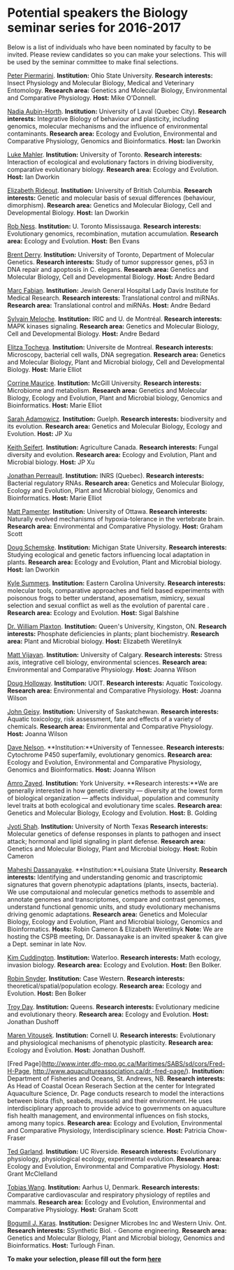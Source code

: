 # Potential speakers the Biology seminar series for 2016-2017


Below is a list of individuals who have been nominated by faculty to be invited. Please review candidates so you can make your selections. This will be used by the seminar committee to make final selections.


[Peter Piermarini](https://www.researchgate.net/profile/Peter_Piermarini). 
**Institution:** Ohio State University. 
**Research interests:** Insect Physiology and Molecular Biology, Medical and Veterinary Entomology. 
**Research area:** Genetics and Molecular Biology, Environmental and Comparative Physiology. 
**Host:** Mike O'Donnell.

[Nadia Aubin-Horth](http://wikiaubinhorth.ibis.ulaval.ca/Main_Page). 
**Institution:** University of Laval (Quebec City). 
**Research interests:** Integrative Biology of behaviour and plasticity, including genomics, molecular mechanisms and the influence of environmental contaminants.
**Research area:** Ecology and Evolution, Environmental and Comparative Physiology, Genomics and Bioinformatics.
**Host:** Ian Dworkin

[Luke Mahler](http://mahlerlab.com/). 
**Institution:** University of Toronto. 
**Research interests:** Interaction of ecological and evolutionary factors in driving biodiversity, comparative evolutionary biology.
**Research area:** Ecology and Evolution.
**Host:** Ian Dworkin

[Elizabeth Rideout](http://rideoutlab.weebly.com/). 
**Institution:** University of British Columbia.
**Research interests:** Genetic and molecular basis of sexual differences (behaviour, dimorphism).
**Research area:** Genetics and Molecular Biology, Cell and Developmental Biology.
**Host:** Ian Dworkin

[Rob Ness](http://sites.utm.utoronto.ca/ness/). 
**Institution:** U. Toronto Mississauga.
**Research interests:** Evolutionary genomics, recombination, mutation accumulation.
**Research area:** Ecology and Evolution.
**Host:** Ben Evans

[Brent Derry](http://lab.research.sickkids.ca/derry/). 
**Institution:** University of Toronto, Department of Molecular Genetics. 
**Research interests:** Study of tumor suppressor genes, p53 in DNA repair and apoptosis in C. elegans.
**Research area:** Genetics and Molecular Biology, Cell and Developmental Biology.
**Host:** Andre Bedard

[Marc Fabian](http://www.ncbi.nlm.nih.gov/pubmed/?term=fabian+mr). 
**Institution:** Jewish General Hospital Lady Davis Institute for Medical Research.
**Research interests:** Translational control and miRNAs.
**Research area:** Translational control and miRNAs.
**Host:** Andre Bedard

[Sylvain Meloche](http://www.iric.ca/en/research/principal-investigators/sylvain-meloche/). 
**Institution:** IRIC and U. de Montréal.
**Research interests:** MAPK kinases signaling.
**Research area:** Genetics and Molecular Biology, Cell and Developmental Biology.
**Host:** Andre Bedard

[Elitza Tocheva](http://www.biochimie.umontreal.ca/activites-de-recherche/themes-de-recherche-et-professeurs/elitza-tocheva/). 
**Institution:** Universite de Montreal.
**Research interests:** Microscopy, bacterial cell walls, DNA segregation.
**Research area:** Genetics and Molecular Biology, Plant and Microbial biology, Cell and Developmental Biology.
**Host:** Marie Elliot

[Corrine Maurice](https://www.mcgill.ca/microimm/people/professors/corinne-maurice). 
**Institution:** McGill University.
**Research interests:** Microbiome and metabolism.
**Research area:** Genetics and Molecular Biology, Ecology and Evolution, Plant and Microbial biology, Genomics and Bioinformatics.
**Host:** Marie Elliot

[Sarah Adamowicz](http://www.uoguelph.ca/ib/people/faculty/adamowicz.shtml). 
**Institution:** Guelph.
**Research interests:** biodiversity and its evolution.
**Research area:** Genetics and Molecular Biology, Ecology and Evolution.
**Host:** JP Xu

[Keith Seifert](http://www.agr.gc.ca/eng/science-and-innovation/research-centres/ontario/ottawa-research-and-development-centre/scientific-staff-and-expertise/seifert-keith-phd/?id=1181921509394). 
**Institution:** Agriculture Canada.
**Research interests:** Fungal diversity and evolution.
**Research area:** Ecology and Evolution, Plant and Microbial biology.
**Host:** JP Xu

[Jonathan Perreault](http://www.profs.inrs.ca/jperreault/). 
**Institution:** INRS (Quebec).
**Research interests:** Bacterial regulatory RNAs.
**Research area:** Genetics and Molecular Biology, Ecology and Evolution, Plant and Microbial biology, Genomics and Bioinformatics.
**Host:** Marie Elliot

[Matt Pamenter](http://pamenterlab.ca). 
**Institution:** University of Ottawa.
**Research interests:** Naturally evolved mechanisms of hypoxia-tolerance in the vertebrate brain.
**Research area:** Environmental and Comparative Physiology.
**Host:** Graham Scott

[Doug Schemske](https://plantbiology.natsci.msu.edu/directory/doug-schemske/research/). 
**Institution:** Michigan State University.
**Research interests:** Studying ecological and genetic factors influencing local adaptation in plants.
**Research area:** Ecology and Evolution, Plant and Microbial biology.
**Host:** Ian Dworkin

[Kyle Summers](http://core.ecu.edu/biol/summersk/summerwebpage/welcome.htm). 
**Institution:** Eastern Carolina University.
**Research interests:** molecular tools, comparative approaches and field based experiments with poisonous frogs to better understand, aposematism, mimicry, sexual selection and sexual conflict as well as the evolution of parental care .
**Research area:** Ecology and Evolution.
**Host:** Sigal Balshine

[Dr. William Plaxton](http://post.queensu.ca/~plaxton/). 
**Institution:** Queen's University, Kingston, ON.
**Research interests:** Phosphate deficiencies in plants; plant biochemistry.
**Research area:** Plant and Microbial biology.
**Host:** Elizabeth Weretilnyk

[Matt Vijayan](http://contacts.ucalgary.ca/info/bio/profiles/124-32886). 
**Institution:** University of Calgary.
**Research interests:** Stress axis, integrative cell biology, environmental sciences.
**Research area:** Environmental and Comparative Physiology.
**Host:** Joanna Wilson

[Doug Holloway](http://faculty.uoit.ca/groups/aquatox/). 
**Institution:** UOIT.
**Research interests:** Aquatic Toxicology.
**Research area:** Environmental and Comparative Physiology.
**Host:** Joanna Wilson

[John Geisy](http://www.usask.ca/toxicology/jgiesy/). 
**Institution:** University of Saskatchewan.
**Research interests:** Aquatic toxicology, risk assessment, fate and effects of a variety of chemicals.
**Research area:** Environmental and Comparative Physiology.
**Host:** Joanna Wilson

[Dave Nelson](https://www.uthsc.edu/molecular_sciences/directories/faculty/d_nelson.php). 
**Institution:**University of Tennessee.
**Research interests:** Cytochrome P450 superfamily, evolutionary genomics.
**Research area:** Ecology and Evolution, Environmental and Comparative Physiology, Genomics and Bioinformatics.
**Host:** Joanna Wilson

[Amro Zayed](http://biology.gradstudies.yorku.ca/faculty/a-zayed/). 
**Institution:** York University.
**Research interests:**We are generally interested in how genetic diversity — diversity at the lowest form of biological organization — affects individual, population and community level traits at both ecological and evolutionary time scales.
**Research area:** Genetics and Molecular Biology, Ecology and Evolution.
**Host:** B. Golding

[Jyoti Shah](https://facultyinfo.unt.edu/faculty-profile?query=Jyoti+Shah&type=name&profile=js0863). 
**Institution:** University of North Texas
**Research interests:** Molecular genetics of defense responses in plants to pathogen and insect attack; hormonal and lipid signaling in plant defense. 
**Research area:** Genetics and Molecular Biology, Plant and Microbial biology.
**Host:** Robin Cameron

[Maheshi Dassanayake](http://www.lsugenomics.org/). 
**Institution:**Louisiana State University.
**Research interests:** Identifying and understanding genomic and trascriptomic signatures that govern phenotypic adaptations (plants, insects, bacteria). We use computaional and molecular genetics methods to assemble and annotate genomes and transcriptomes, compare and contrast genomes, understand functional genomic units, and study evolutionary mechanisms driving genomic adaptations.
**Research area:** Genetics and Molecular Biology, Ecology and Evolution, Plant and Microbial biology, Genomics and Bioinformatics. 
**Hosts:** Robin Cameron & Elizabeth Weretilnyk
**Note:** We are hosting the CSPB meeting, Dr. Dassanayake is an invited speaker & can give a Dept. seminar in late Nov.

[Kim Cuddington](http://ecotheory.uwaterloo.ca/). 
**Institution:** Waterloo.
**Research interests:** Math ecology, invasion biology.
**Research area:** Ecology and Evolution.
**Host:** Ben Bolker.

[Robin Snyder](http://www.cwru.edu/artsci/biol/snyder/research.html). 
**Institution:** Case Western. 
**Research interests:** theoretical/spatial/population ecology.
**Research area:** Ecology and Evolution.
**Host:** Ben Bolker

[Troy Day](http://www.mast.queensu.ca/~tday/research.html). 
**Institution:** Queens.
**Research interests:** Evolutionary medicine and evolutionary theory. 
**Research area:** Ecology and Evolution.
**Host:** Jonathan Dushoff

[Maren Vitousek](http://vitousek.weebly.com/). 
**Institution:** Cornell U.
**Research interests:** Evolutionary and physiological mechanisms of phenotypic plasticity.
**Research area:** Ecology and Evolution.
**Host:** Jonathan Dushoff.

[Fred Page](http://www.inter.dfo-mpo.gc.ca/Maritimes/SABS/sd/cors/Fred-H-Page, http://www.aquacultureassociation.ca/dr.-fred-page/). 
**Institution:** Department of Fisheries and Oceans, St. Andrews, NB.
**Research interests:** As Head of Coastal Ocean Reserach Section at the center for Integrated Aquaculture Science, Dr. Page conducts research to model the interactions between biota (fish, seabeds, mussels) and their environment.  He uses interdisciplinary approach to provide advice to governments on aquaculture fish health management, and environmental influences on fish stocks, among many topics.
**Research area:** Ecology and Evolution, Environmental and Comparative Physiology, Interdisciplinary science.
**Host:** Patricia Chow-Fraser

[Ted Garland](http://www.biology.ucr.edu/people/faculty/Garland/Garland2.html). 
**Institution:** UC Riverside.
**Research interests:** Evolutionary physiology, physiological ecology, experimental evolution.
**Research area:** Ecology and Evolution, Environmental and Comparative Physiology.
**Host:** Grant McClelland

[Tobias Wang](http://pure.au.dk/portal/en/persons/tobias-wang(7a3d91ab-5dbf-46e4-bc6e-634e16bd8d80).html). 
**Institution:** Aarhus U, Denmark.
**Research interests:** Comparative cardiovascular and respiratory physiology of reptiles and mammals.
**Research area:** Ecology and Evolution, Environmental and Comparative Physiology.
**Host:** Graham Scott

[Bogumil J. Karas](http://designermicrobes.com/about/). 
**Institution:** Designer Microbes Inc and Western Univ. Ont.
**Research interests:** SSynthetic Biol. - Genome engineering.
**Research area:** Genetics and Molecular Biology, Plant and Microbial biology, Genomics and Bioinformatics.
**Host:** Turlough Finan.


**To make your selection, please fill out the form [here](url)**
